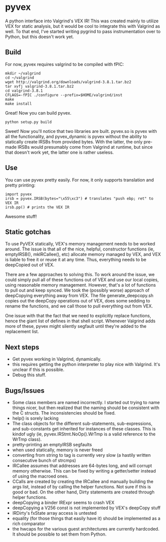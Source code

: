 # pyvex

A python interface into Valgrind's VEX IR! This was created mainly to utilize VEX for static analysis, but it would be cool to integrate this with Valgrind as well. To that end, I've started writing pygrind to pass instrumentation over to Python, but this doesn't work yet.

## Build

For now, pyvex requires valgrind to be compiled with fPIC:

	mkdir ~/valgrind
	cd ~/valgrind
	wget http://valgrind.org/downloads/valgrind-3.8.1.tar.bz2
	tar xvfj valgrind-3.8.1.tar.bz2
	cd valgrind-3.8.1
	CFLAGS=-fPIC ./configure --prefix=$HOME/valgrind/inst
	make
	make install

Great! Now you can build pyvex.

	python setup.py build

Sweet! Now you'll notice that two libraries are built. pyvex.so is pyvex with all the functionality, and pyvex\_dynamic is pyvex without the ability to statically create IRSBs from provided bytes. With the latter, the only pre-made IRSBs would presumably come from Valgrind at runtime, but since that doesn't work yet, the latter one is rather useless.

## Use

You can use pyvex pretty easily. For now, it only supports translation and pretty printing:

	import pyvex
	irsb = pyvex.IRSB(bytes="\x55\xc3") # translates "push ebp; ret" to VEX IR
	irsb.pp() # prints the VEX IR

Awesome stuff!

## Static gotchas

To use PyVEX statically, VEX's memory management needs to be worked around. The issue is that all of the nice, helpful, constructor functions (ie, emptyIRSB(), mkIRCallee(), etc) allocate memory managed by VEX, and VEX is liable to free it or reuse it at any time. Thus, everything needs to be deepCopied out of VEX.

There are a few approaches to solving this. To work around the issue, we could simply pull all of these functions out of VEX and use our local copies, using reasonable memory management. However, that's a lot of functions to pull out and keep synced. We took the (possibly worse) approach of deepCopying everything away from VEX. The file generate\_deepcopy.sh copies out the deepCopy operations out of VEX, does some sedding to rename the functions, and we call those to pull everything out from VEX.

One issue with that the fact that we need to explicitly replace functions, hence the giant list of defines in that shell script. Whenever Valgrind adds more of these, pyvex might silently segfault until they're added to the replacement list.

## Next steps

- Get pyvex working in Valgrind, dynamically.
 - this requires getting the python interpreter to play nice with Valgrind. It's unclear if this is possible.
- Debug this stuff.

## Bugs/Issues

- Some class members are named incorrectly. I started out trying to name things nicer, but then realized that the naming should be consistent with the C structs. The inconsistencies should be fixed.
- help() is sorely lacking
- The class objects for the different sub-statements, sub-expressions, and sub-constants get inherited for instances of these classes. This is kindof ugly (ie, pyvex.IRStmt.NoOp().WrTmp is a valid reference to the WrTmp class).
- pretty-printing an emptyIRSB segfaults
- when used statically, memory is never freed
- converting from string to tag is currently very slow (a hastily written consecutive bunch of strcmps)
- IRCallee assumes that addresses are 64-bytes long, and will corrupt memory otherwise. This can be fixed by writing a getter/setter instead of using the macroed ones.
- CCalls are created by creating the IRCallee and manually building the args list, instead of by calling the helper functions. Not sure if this is good or bad. On the other hand, Dirty statements are created through helper functions.
- deepCopying a binder IRExpr seems to crash VEX
- deepCopying a V256 const is not implemented by VEX's deepCopy stuff
- IRDirty's fxState array access is untested
- equality (for those things that easily have it) should be implemented as a rich comparator
- the hwcaps for the various guest architectures are currently hardcoded. It should be possible to set them from Python.
